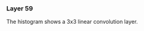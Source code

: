 <link href="https://fonts.googleapis.com/css?family=Roboto:300" rel="stylesheet">
<link rel="stylesheet" href="static/style.css">
<script src="https://d3js.org/d3.v3.min.js" ></script>
<script src="static/script.js"> </script>

### Layer 59

The histogram shows a 3x3 linear convolution layer.
<div id='d3div59'></div>
<script>d3.json("data/data59.json", function(x){initHistogram(x,"#d3div59");});</script>

